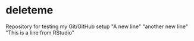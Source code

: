 # deleteme
Repository for testing my Git/GitHub setup
"A new line" 
"another new line" 
"This is a line from RStudio"
